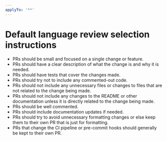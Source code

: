 ```yaml
---
applyTo: '**'
---
```


# Default language review selection instructions

- PRs should be small and focused on a single change or feature.
- PRs should have a clear description of what the change is and why it is needed.
- PRs should have tests that cover the changes made.
- PRs should try not to include any commented-out code.
- PRs should not include any unnecessary files or changes to files that are not related to the change being made.
- PRs should not include any changes to the README or other documentation unless it is directly related to the change being made.
- PRs should be well commented.
- PRs should include documentation updates if needed.
- PRs should try to avoid unnecessary formatting changes or else keep them to their own PR that is just for formatting.
- PRs that change the CI pipeline or pre-commit hooks should generally be kept to their own PR.
